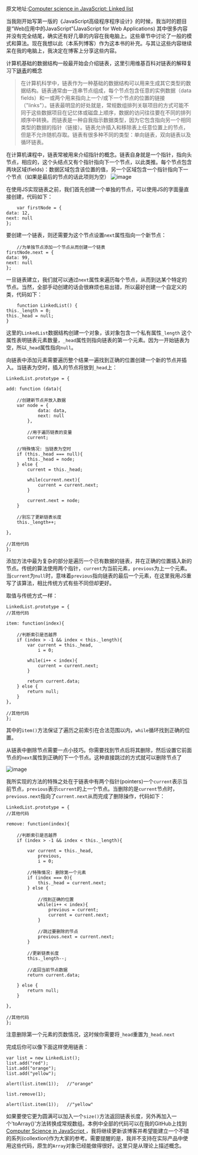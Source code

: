 原文地址:[Computer science in JavaScript: Linked list](https://www.nczonline.net/blog/2009/04/13/computer-science-in-javascript-linked-list/)

当我刚开始写第一版的《JavaScript高级程序程序设计》的时候，我当时的题目是“Web应用中的JavaScript”(JavaScript for Web Applications) 其中很多内容并没有完全结尾，确实还有好几章的内容在我电脑上。这些章节中讨论了一般的模式和算法。现在我想以此（本系列博客）作为这本书的补充。与其让这些内容继续呆在我的电脑上，我决定在博客上分享这些内容。

计算机基础的数据结构一般最开始会介绍链表，这里引用维基百科对链表的解释复习下[链表](https://zh.wikipedia.org/wiki/%E9%93%BE%E8%A1%A8)的概念
>在计算机科学中，链表作为一种基础的数据结构可以用来生成其它类型的数据结构。链表通常由一连串节点组成，每个节点包含任意的实例数据（data fields）和一或两个用来指向上一个/或下一个节点的位置的链接（"links"）。链表最明显的好处就是，常规数组排列关联项目的方式可能不同于这些数据项目在记忆体或磁盘上顺序，数据的访问往往要在不同的排列顺序中转换。而链表是一种自我指示数据类型，因为它包含指向另一个相同类型的数据的指针（链接）。链表允许插入和移除表上任意位置上的节点，但是不允许随机存取。链表有很多种不同的类型：单向链表，双向链表以及循环链表。

在计算机课程中，链表常被用来介绍指针的概念。链表自身就是一个指针，指向头节点，相应的，这个头结点又有个指针指向下一个节点，以此类推。每个节点包含两块区域(fields)：数据区域包含该位置的值，另一个区域包含一个指针指向下一个节点（如果是最后的节点的话此项则为空）
![image](https://www.nczonline.net/images/wp-content/uploads/2009/04/408px-Singly-linked-list.svg_.png)

在使用JS实现链表之前，我们首先创建一个单独的节点，可以使用JS的字面量直接创建，代码如下：

		var firstNode = {
    data: 12,
    next: null
	};
	
要创建一个链表，则还需要为这个节点设置`next`属性指向一个新节点：

		//为单独节点添加一个节点从而创建一个链表
	firstNode.next = {
    data: 99,
    next: null
	};
	
一旦链表建立，我们就可以通过`next`属性来遍历每个节点，从而到达某个特定的节点。当然，全部手动创建的话会很麻烦也易出错，所以最好创建一个自定义的类，代码如下：

		function LinkedList() {
    this._length = 0;
    this._head = null;
	}
	
这里的`LinkedList`数据结构创建一个对象，该对象包含一个私有属性`_length` 这个属性表明链表元素数量，`_head`属性则指向链表的第一个元素。因为一开始链表为空，所以`_head`属性指向`null`。

向链表中添加元素需要遍历整个结果一遍找到正确的位置创建一个新的节点并插入。当链表为空时，插入的节点将放到`_head`上：

	LinkedList.prototype = {

    add: function (data){

        //创建新节点并放入数据
        var node = {
                data: data,
                next: null
            },

            //用于遍历链表的变量
            current;

        //特殊情况: 当链表为空时
        if (this._head === null){
            this._head = node;
        } else {
            current = this._head;

            while(current.next){
                current = current.next;
            }

            current.next = node;
        }

        //别忘了更新链表长度
        this._length++;

    },

    //其他代码
	};
	
添加方法中最为复杂的部分是遍历一个已有数据的链表，并在正确的位置插入新的节点。传统的算法使用两个指针，`current`为当前元素，`previous`为上一个元素。当`current`为`null`时，意味着`previous`指向链表的最后一个元素，在这里我用JS重写了该算法，相比传统方式有些不同但却更好。

取值与传统方式一样：

	LinkedList.prototype = {
    //其他代码

    item: function(index){

        //判断索引是否越界
        if (index > -1 && index < this._length){
            var current = this._head,
                i = 0;

            while(i++ < index){
                current = current.next;
            }

            return current.data;
        } else {
            return null;
        }
    },

    //其他代码
	};
	
其中的`item()`方法保证了遍历之前索引在合法范围以内，`while`循环找到正确的位置。

从链表中删除节点需要一点小技巧。你需要找到节点后将其删除，然后设置它前面节点的`next`属性到正确的下一个节点。这种直接跳过的方式就可以删除节点了

![image](https://www.nczonline.net/images/wp-content/uploads/2009/04/Singly_linked_list_delete_after.png)

我所实现的方法的特殊之处在于链表中有两个指针(pointers)一个`current`表示当前节点，`previous`表示`current`的上一个节点。当删除的是`current`节点时，`previous.next`指向了`current.next`从而完成了删除操作，代码如下：

	LinkedList.prototype = {
    //其他代码

    remove: function(index){

        //判断索引是否越界
        if (index > -1 && index < this._length){

            var current = this._head,
                previous,
                i = 0;

            //特殊情况: 删除第一个元素
            if (index === 0){
                this._head = current.next;
            } else {

                //找到正确的位置
                while(i++ < index){
                    previous = current;
                    current = current.next;
                }

                //跳过要删除的节点
                previous.next = current.next;
            }

            //更新链表长度
            this._length--;

            //返回当前节点数据
            return current.data;            

        } else {
            return null;
        }

    },

    //其他代码
	};
	
注意删除第一个元素的页数情况，这时候你需要将`_head`重置为`_head.next`

完成后你可以像下面这样使用链表：

	var list = new LinkedList();
	list.add("red");
	list.add("orange");
	list.add("yellow");

	alert(list.item(1));   //"orange"

	list.remove(1);

	alert(list.item(1));   //"yellow"
	
如果要使它更为圆满可以加入一个`size()`方法返回链表长度，另外再加入一个'toArray()'方法转换成常规数组。本例中全部的代码可以在我的GitHub上找到[Computer Science in JavaScript ](https://github.com/nzakas/computer-science-in-javascript/) ，我将继续更新该博客并希望能建立一个不错的系列(collextion)作为大家的参考。需要提醒的是，我并不支持在实际产品中使用这些代码，原生的`Array`对象已经能做得很好。这里只是从理论上描述概念。
